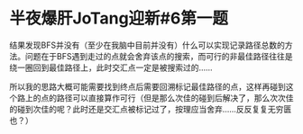 # 半夜爆肝JoTang迎新#6第一题

结果发现BFS并没有（至少在我脑中目前并没有）什么可以实现记录路径总数的方法。问题在于BFS遇到走过的点就会舍弃该点的搜索，而可行的非最佳路径往往是绕一圈回到最佳路径上，此时交汇点一定是被搜索过的……

所以我的思路大概可能需要找到终点后需要回溯标记最佳路径的点，这样再碰到这个路上的点的路径可以直接算作可行（但是那么次佳的碰到后解决了，那么次次佳的碰到次佳的呢？此时还是交汇点被标记过了，按理应当舍弃……反反复复无穷匮也？）